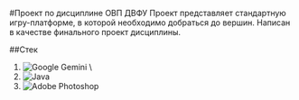 #Проект по дисциплине ОВП ДВФУ
Проект представляет стандартную игру-платформе, в которой необходимо добраться до вершин. Написан в качестве финального проект дисциплины.

##Стек
1. ![Google Gemini](https://img.shields.io/badge/google%20gemini-8E75B2?style=for-the-badge&logo=google%20gemini&logoColor=white) \
2. ![Java](https://img.shields.io/badge/java-%23ED8B00.svg?style=for-the-badge&logo=openjdk&logoColor=white)
3. ![Adobe Photoshop](https://img.shields.io/badge/adobe%20photoshop-%2331A8FF.svg?style=for-the-badge&logo=adobe%20photoshop&logoColor=white)